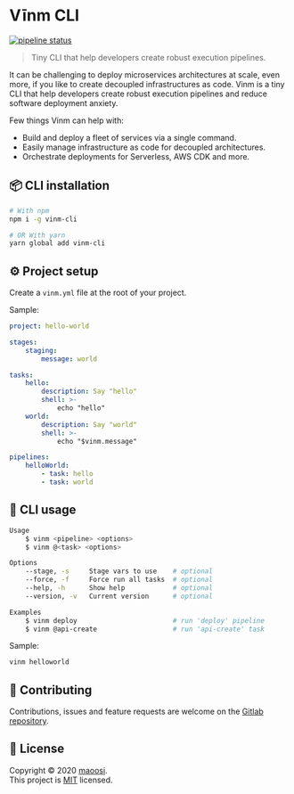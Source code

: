 # Vīnm CLI

[![pipeline status](https://gitlab.com/vinm/vinm-cli/badges/master/pipeline.svg)](https://gitlab.com/vinm/vinm-cli/commits/master)

> Tiny CLI that help developers create robust execution pipelines.

It can be challenging to deploy microservices architectures at scale, even more, if you like to create decoupled infrastructures as code. Vinm is a tiny CLI that help developers create robust execution pipelines and reduce software deployment anxiety.

Few things Vinm can help with:

- Build and deploy a fleet of services via a single command.
- Easily manage infrastructure as code for decoupled architectures.
- Orchestrate deployments for Serverless, AWS CDK and more.


## 📦 CLI installation

```sh
# With npm
npm i -g vinm-cli

# OR With yarn
yarn global add vinm-cli
```


## ⚙️ Project setup

Create a `vinm.yml` file at the root of your project.

Sample:

```yaml
project: hello-world

stages:
    staging:
        message: world

tasks:
    hello:
        description: Say "hello"
        shell: >-
            echo "hello"
    world:
        description: Say "world"
        shell: >-
            echo "$vinm.message"

pipelines:
    helloWorld:
        - task: hello
        - task: world
```


## 🚀 CLI usage

```sh
Usage
    $ vinm <pipeline> <options>
    $ vinm @<task> <options>

Options
    --stage, -s     Stage vars to use    # optional
    --force, -f     Force run all tasks  # optional
    --help, -h      Show help            # optional
    --version, -v   Current version      # optional 

Examples
    $ vinm deploy                        # run 'deploy' pipeline
    $ vinm @api-create                   # run 'api-create' task
```

Sample:

```sh
vinm helloworld
```


## 🤝 Contributing

Contributions, issues and feature requests are welcome on the [Gitlab repository](https://gitlab.com/vinm/vinm-cli).


## 📝 License

Copyright © 2020 [maoosi](https://gitlab.com/maoosi).<br />
This project is [MIT](./LICENSE) licensed.
